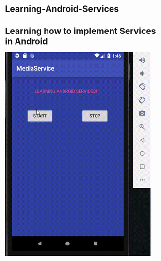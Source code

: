 # Learning-Android-Services
# Learning how to implement Services in Android
![Demo](https://github.com/dipankarghosh28/Learning-Android-Services/blob/master/Service.gif)

